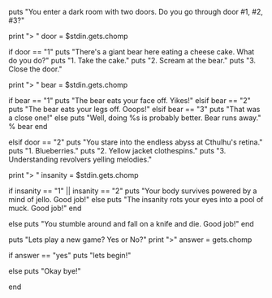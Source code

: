 puts "You enter a dark room with two doors.  Do you go through door #1, #2, #3?"

print "> "
door = $stdin.gets.chomp

if door == "1"
  puts "There's a giant bear here eating a cheese cake.  What do you do?"
  puts "1. Take the cake."
  puts "2. Scream at the bear."
  puts "3. Close the door."

  print "> "
  bear = $stdin.gets.chomp

  if bear == "1"
    puts "The bear eats your face off.  Yikes!"
  elsif bear == "2"
    puts "The bear eats your legs off.  Ooops!"
  elsif bear == "3"
    puts "That was a close one!"
  else
    puts "Well, doing %s is probably better.  Bear runs away." % bear
  end

elsif door == "2"
  puts "You stare into the endless abyss at Cthulhu's retina."
  puts "1. Blueberries."
  puts "2. Yellow jacket clothespins."
  puts "3. Understanding revolvers yelling melodies."

  print "> "
  insanity = $stdin.gets.chomp

  if insanity == "1" || insanity == "2"
    puts "Your body survives powered by a mind of jello.  Good job!"
  else
    puts "The insanity rots your eyes into a pool of muck.  Good job!"
  end

else
  puts "You stumble around and fall on a knife and die.  Good job!"
end


puts "Lets play a new game? Yes or No?"
print ">"
answer = gets.chomp

if answer == "yes"
  puts "lets begin!"


else
  puts "Okay bye!"


end
